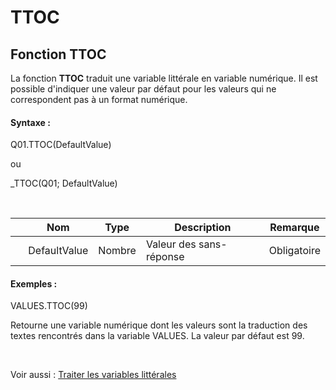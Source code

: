 # TTOC

## Fonction TTOC

La fonction **TTOC** traduit une variable littérale en variable numérique. Il est possible d'indiquer une valeur par défaut pour les valeurs qui ne correspondent pas à un format numérique.

#### Syntaxe :&nbsp;

Q01.TTOC(DefaultValue)

ou

\_TTOC(Q01; DefaultValue)

&nbsp;

| &nbsp; | **Nom** |**Type**|**Description**|**Remarque** |
| --- | --- | --- | --- | --- |
| &nbsp; | DefaultValue | Nombre | Valeur des sans-réponse | Obligatoire |


#### Exemples :

VALUES.TTOC(99)

Retourne une variable numérique dont les valeurs sont la traduction des textes rencontrés dans la variable VALUES. La valeur par défaut est 99.

&nbsp;

Voir aussi : [Traiter les variables littérales](<Traiterlesvariableslitterales.md>)
